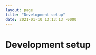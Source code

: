 ```yaml
---
layout: page
title: "Development setup"
date: 2021-01-10 13:13:13 -0000
---
```


# Development setup

